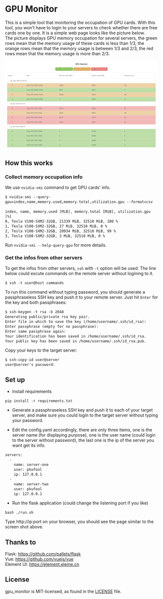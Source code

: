 # GPU Monitor
This is a simple tool that monitoring the occupation of GPU cards. With this tool, you won't have to login to your servers to check whether there are free cards one by one. It is a simple web page looks like the picture below.  
The picture displays GPU memory occupation for several servers, the green rows mean that the memory usage of these cards is less than 1/3, the orange rows mean that the memory usage is between 1/3 and 2/3, the red rows mean that the memory usage is more than 2/3.

![screen](/static/img/screen.png)

## How this works
### Collect memory occupation info
We use `nvidia-smi` command to get GPU cards' info.
```
$ nvidia-smi --query-gpu=index,name,memory.used,memory.total,utilization.gpu --format=csv

index, name, memory.used [MiB], memory.total [MiB], utilization.gpu [%]
0, Tesla V100-SXM2-32GB, 21339 MiB, 32510 MiB, 100 %
1, Tesla V100-SXM2-32GB, 27 MiB, 32510 MiB, 0 %
2, Tesla V100-SXM2-32GB, 20934 MiB, 32510 MiB, 99 %
3, Tesla V100-SXM2-32GB, 3 MiB, 32510 MiB, 0 %
```
Run `nvidia-smi --help-query-gpu` for more details.


### Get the infos from other servers
To get the infos from other servers, `ssh` with `-t` option will be used. The line below could excute commands on the remote server without logining to it.
```
$ ssh -t user@host commands
```

To run this command without typing password, you should generate a passphraseless SSH key and push it to your remote server. Just hit `Enter` for the key and both passphrases:
```
$ ssh-keygen -t rsa -b 2048
Generating public/private rsa key pair.
Enter file in which to save the key (/home/username/.ssh/id_rsa): 
Enter passphrase (empty for no passphrase): 
Enter same passphrase again: 
Your identification has been saved in /home/username/.ssh/id_rsa.
Your public key has been saved in /home/username/.ssh/id_rsa.pub.
```
Copy your keys to the target server:
```
$ ssh-copy-id user@server
user@server's password: 
```

## Set up
* Install requirements
```
pip install -r requirements.txt
```

* Generate a passphraseless SSH key and push it to each of your target server, and make sure you could login to the target server without typing your password.

* Edit the config.yaml accordingly, there are only three items, one is the server name (for displaying purpose), one is the user name (could login to the server without password), the last one is the ip of the server you want get its info.
```
servers:
  -
    name: server-one
    user: pkufool
    ip: 127.0.0.1
  -
    name: server-two
    user: pkufool
    ip: 127.0.0.1
```
* Run the flask application (could change the listening port if you like)
```
bash ./run.sh
```
Type http://ip:port on your browser, you should see the page similar to the screen shot above. 

## Thanks to
Flask: https://github.com/pallets/flask  
Vue: https://github.com/vuejs/vue  
Element UI: https://element.eleme.cn  

## License
gpu_monitor is MIT-licensed, as found in the [LICENSE](LICENSE) file.
